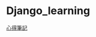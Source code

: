 # Django_learning
[心得筆記](https://dirt-biplane-d91.notion.site/Django-10bb81e019db45109e23205e658d938e)
